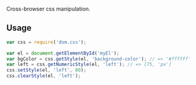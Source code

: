 Cross-browser css manipulation.

## Usage
```javascript
var css = require('dom.css');

var el = document.getElementById('myEl');
var bgColor = css.getStyle(el, 'background-color'); // => '#ffffff'
var left = css.getNumericStyle(el, 'left'); // => [75, 'px']
css.setStyle(el, 'left', 80);
css.clearStyle(el, 'left');
```
